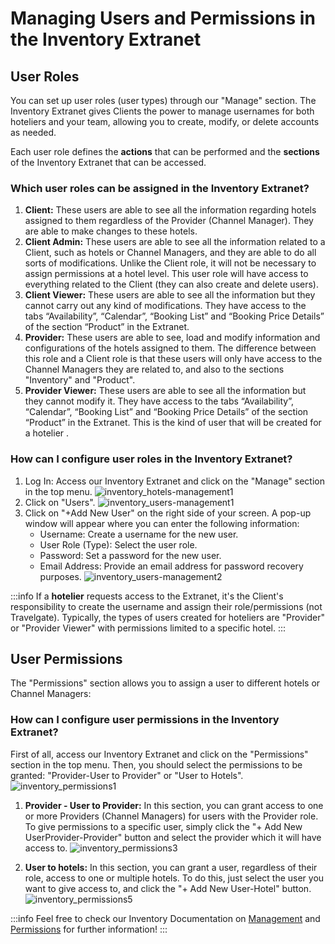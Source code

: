 ﻿---
sidebar_position: 7
---

# Managing Users and Permissions in the Inventory Extranet

## User Roles

You can set up user roles (user types) through our "Manage" section. The Inventory Extranet gives Clients the power to manage usernames for both hoteliers and your team, allowing you to create, modify, or delete accounts as needed.

Each user role defines the **actions** that can be performed and the **sections** of the Inventory Extranet that can be accessed.

### Which user roles can be assigned in the Inventory Extranet?
1. **Client:** These users are able to see all the information regarding hotels assigned to them regardless of the Provider (Channel Manager). They are able to make changes to these hotels.
1. **Client Admin:** These users are able to see all the information related to a Client, such as hotels or Channel Managers, and they are able to do all sorts of modifications. Unlike the Client role, it will not be necessary to assign permissions at a hotel level. This user role will have access to everything related to the Client (they can also create and delete users).
1. **Client Viewer:** These users are able to see all the information but they cannot carry out any kind of modifications. They have access to the tabs “Availability”, “Calendar”, “Booking List” and “Booking Price Details” of the section “Product” in the Extranet.
1. **Provider:** These users are able to see, load and modify information and configurations of the hotels assigned to them. The difference between this role and a Client role is that these users will only have access to the Channel Managers they are related to, and also to the sections "Inventory" and "Product".
1. **Provider Viewer:** These users are able to see all the information but they cannot modify it. They have access to the tabs “Availability”, “Calendar”, “Booking List” and “Booking Price Details” of the section “Product” in the Extranet. This is the kind of user that will be created for a hotelier .

### How can I configure user roles in the Inventory Extranet?
   1. Log In: Access our Inventory Extranet and click on the "Manage" section in the top menu.
        ![inventory_hotels-management1](https://storage.travelgate.com/docs/inventory_hotels-management1.png)
   2. Click on "Users".
        ![inventory_users-management1](https://storage.travelgate.com/docs/inventory_users-management1.png)
   3. Click on "+Add New User" on the right side of your screen. A pop-up window will appear where you can enter the following information:
      - Username: Create a username for the new user.
      - User Role (Type): Select the user role.
      - Password: Set a password for the new user.
      - Email Address: Provide an email address for password recovery purposes.
    ![inventory_users-management2](https://storage.travelgate.com/docs/inventory_users-management2.png)

:::info
If a **hotelier** requests access to the Extranet, it's the Client's responsibility to create the username and assign their role/permissions (not Travelgate). Typically, the types of users created for hoteliers are "Provider" or "Provider Viewer" with permissions limited to a specific hotel.
:::

## User Permissions
The "Permissions" section allows you to assign a user to different hotels or Channel Managers:

### How can I configure user permissions in the Inventory Extranet?
First of all, access our Inventory Extranet and click on the "Permissions" section in the top menu. Then, you should select the permissions to be granted: "Provider-User to Provider" or "User to Hotels".
    ![inventory_permissions1](https://storage.travelgate.com/docs/inventory_permissions1.png)
1. **Provider - User to Provider:** In this section, you can grant access to one or more Providers (Channel Managers) for users with the Provider role. To give permissions to a specific user, simply click the "+ Add New UserProvider-Provider" button and select the provider which it will have access to.
    ![inventory_permissions3](https://storage.travelgate.com/docs/inventory_permissions3.png)

2. **User to hotels:** In this section, you can grant a user, regardless of their role, access to one or multiple hotels. To do this, just select the user you want to give access to, and click the "+ Add New User-Hotel" button.
    ![inventory_permissions5](https://storage.travelgate.com/docs/inventory_permissions5.png)

:::info
Feel free to check our Inventory Documentation on [Management](/docs/apps/inventory/extranet/user-management/users-management) and [Permissions](/docs/apps/inventory/extranet/user-management/permissions) for further information!
:::